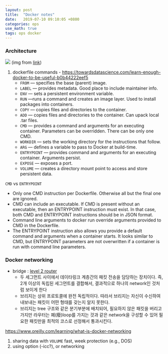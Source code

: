 ```yaml
---
layout: post
title:  "Docker notes"
date:   2019-07-10 09:10:05 +0800
categories: ops
use_math: true
tags: ops docker
---
```


### Architecture
<img src="{{site.url}}/images/coding/docker.png">  
(img from <a href="https://www.oreilly.com/learning/what-is-docker-networking" target="_blank">link</a>)

1. dockerfile commands - https://towardsdatascience.com/learn-enough-docker-to-be-useful-b0b44222eef5
   * `FROM` — specifies the base (parent) image.
   * `LABEL` — provides metadata. Good place to include maintainer info.
   * `ENV` — sets a persistent environment variable.
   * `RUN` —runs a command and creates an image layer. Used to install packages into containers.
   * `COPY` — copies files and directories to the container.
   * `ADD` — copies files and directories to the container. Can upack local .tar files.
   * `CMD` — provides a command and arguments for an executing container. Parameters can be overridden. There can be only one CMD.
   * `WORKDIR` — sets the working directory for the instructions that follow.
   * `ARG` — defines a variable to pass to Docker at build-time.
   * `ENTRYPOINT` — provides command and arguments for an executing container. Arguments persist. 
   * `EXPOSE` — exposes a port.
   * `VOLUME` — creates a directory mount point to access and store persistent data.

`CMD` vs `ENTRYPOINT`
* Only one CMD instruction per Dockerfile. Otherwise all but the final one are ignored.
* CMD can include an executable. If CMD is present without an executable, then an ENTRYPOINT instruction must exist. In that case, both CMD and ENTRYPOINT instructions should be in JSON format.
* Command line arguments to docker run override arguments provided to CMD in the Dockerfile.
* The ENTRYPOINT instruction also allows you provide a default command and arguments when a container starts. It looks similar to CMD, but ENTRYPOINT parameters are not overwritten if a container is run with command line parameters.

### Docker networking

- bridge : <a href="http://ebook.pldworld.com/_eBook/-Telecommunications,Networks-/NETWORK_DOCUMENTs/semina/my/comm06/comm6.htm" target="_blank">level 2 router</a>
    - 두 세그먼트 사이에서 데이타링크 계층간의 패킷 전송을 담당하는 장치이다. 즉, 2개 이상의 독립된 세그먼트를 결합해서, 결과적으로 하나의 network인 것처럼 보이게 한다
    - 브리지는 상위 프로토콜에 완전 독립적이다. 따라서 브리지는 자신이 수신하여 내보내는 패킷이 어떤 형태를 갖는지 알지 못한다.
    - 브리지는 tree 구조와 같은 분기부분에 배치되어, 필요하지 않은 패킷을 버리고 가지만 라우터는 폐(廢)loop를 가지는 것과 같은 network을 구성할 수 있어 필요한 패킷만을 최적의 코스로 선정해서 통과시킨다.

https://www.oreilly.com/learning/what-is-docker-networking

1. sharing data with `VOLUME` fast, week protection (e.g., DOS)
2. using option (-icc?), or networking